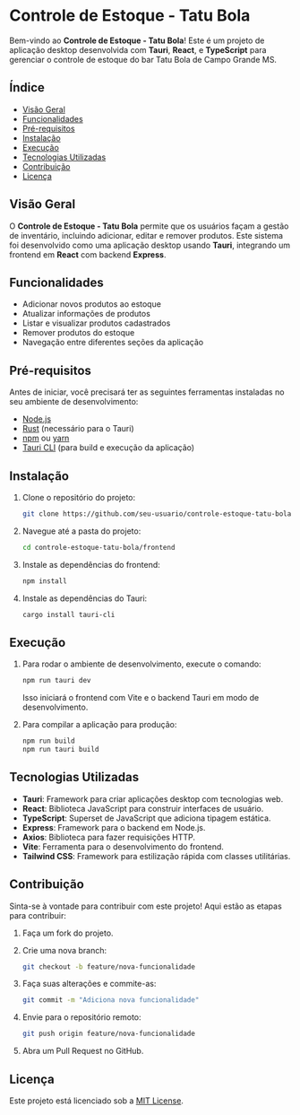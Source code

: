 
# Controle de Estoque - Tatu Bola

Bem-vindo ao **Controle de Estoque - Tatu Bola**! Este é um projeto de aplicação desktop desenvolvida com **Tauri**, **React**, e **TypeScript** para gerenciar o controle de estoque do bar Tatu Bola de Campo Grande MS.

## Índice
- [Visão Geral](#visão-geral)
- [Funcionalidades](#funcionalidades)
- [Pré-requisitos](#pré-requisitos)
- [Instalação](#instalação)
- [Execução](#execução)
- [Tecnologias Utilizadas](#tecnologias-utilizadas)
- [Contribuição](#contribuição)
- [Licença](#licença)

## Visão Geral
O **Controle de Estoque - Tatu Bola** permite que os usuários façam a gestão de inventário, incluindo adicionar, editar e remover produtos. Este sistema foi desenvolvido como uma aplicação desktop usando **Tauri**, integrando um frontend em **React** com backend **Express**.

## Funcionalidades
- Adicionar novos produtos ao estoque
- Atualizar informações de produtos
- Listar e visualizar produtos cadastrados
- Remover produtos do estoque
- Navegação entre diferentes seções da aplicação

## Pré-requisitos
Antes de iniciar, você precisará ter as seguintes ferramentas instaladas no seu ambiente de desenvolvimento:

- [Node.js](https://nodejs.org/en/)
- [Rust](https://www.rust-lang.org/) (necessário para o Tauri)
- [npm](https://www.npmjs.com/) ou [yarn](https://yarnpkg.com/)
- [Tauri CLI](https://tauri.app/v1/guides/getting-started/prerequisites) (para build e execução da aplicação)

## Instalação
1. Clone o repositório do projeto:

   ```bash
   git clone https://github.com/seu-usuario/controle-estoque-tatu-bola.git
   ```

2. Navegue até a pasta do projeto:

   ```bash
   cd controle-estoque-tatu-bola/frontend
   ```

3. Instale as dependências do frontend:

   ```bash
   npm install
   ```

4. Instale as dependências do Tauri:

   ```bash
   cargo install tauri-cli
   ```

## Execução
1. Para rodar o ambiente de desenvolvimento, execute o comando:

   ```bash
   npm run tauri dev
   ```

   Isso iniciará o frontend com Vite e o backend Tauri em modo de desenvolvimento.

2. Para compilar a aplicação para produção:

   ```bash
   npm run build
   npm run tauri build
   ```

## Tecnologias Utilizadas
- **Tauri**: Framework para criar aplicações desktop com tecnologias web.
- **React**: Biblioteca JavaScript para construir interfaces de usuário.
- **TypeScript**: Superset de JavaScript que adiciona tipagem estática.
- **Express**: Framework para o backend em Node.js.
- **Axios**: Biblioteca para fazer requisições HTTP.
- **Vite**: Ferramenta para o desenvolvimento do frontend.
- **Tailwind CSS**: Framework para estilização rápida com classes utilitárias.

## Contribuição
Sinta-se à vontade para contribuir com este projeto! Aqui estão as etapas para contribuir:

1. Faça um fork do projeto.
2. Crie uma nova branch:

   ```bash
   git checkout -b feature/nova-funcionalidade
   ```

3. Faça suas alterações e commite-as:

   ```bash
   git commit -m "Adiciona nova funcionalidade"
   ```

4. Envie para o repositório remoto:

   ```bash
   git push origin feature/nova-funcionalidade
   ```

5. Abra um Pull Request no GitHub.

## Licença
Este projeto está licenciado sob a [MIT License](https://opensource.org/licenses/MIT).
